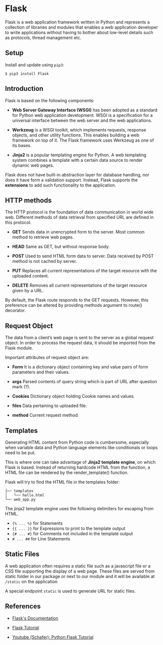 # Flask

Flask is a web application framework written in Python and represents a collection of libraries 
and modules that enables a web application developer to write applications without having to 
bother about low-level details such as protocols, thread management etc.

## Setup

Install and update using `pip3`:

```
$ pip3 install Flask
```


## Introduction 

Flask is based on the following components:

* **Web Server Gateway Interface (WSGI)** has been adopted as a standard for Python web application 
    development. WSGI is a specification for a universal interface between the web server and the 
    web applications.

* **Werkzeug** is a WSGI toolkit, which implements requests, response objects, and other utility 
    functions. This enables building a web framework on top of it. 
    The Flask framework uses Werkzeug as one of its bases.

* **Jinja2** is a popular templating engine for Python. 
    A web templating system combines a template with a certain data source to render dynamic web pages.

Flask does not have built-in abstraction layer for database handling, nor does it have form a 
validation support. Instead, Flask supports the **extensions** to add such functionality to the application. 


## HTTP methods

The HTTP protocol is the foundation of data communication in world wide web. 
Different methods of data retrieval from specified URL are defined in this protocol.

* **GET** Sends data in unencrypted form to the server. Most common method to retrieve web pages.

* **HEAD** Same as GET, but without response body.

* **POST** Used to send HTML form data to server. Data received by POST method is not cached by server.

* **PUT** Replaces all current representations of the target resource with the uploaded content.

* **DELETE** Removes all current representations of the target resource given by a URL.

By default, the Flask route responds to the GET requests. 
However, this preference can be altered by providing methods argument to route() decorator.


## Request Object

The data from a client’s web page is sent to the server as a global request object. 
In order to process the request data, it should be imported from the Flask module.

Important attributes of request object are:

* **Form** It is a dictionary object containing key and value pairs of form parameters and their values.

* **args** Parsed contents of query string which is part of URL after question mark (?).

* **Cookies**  Dictionary object holding Cookie names and values.

* **files** Data pertaining to uploaded file.

* **method** Current request method.


## Templates
Generating HTML content from Python code is cumbersome, especially when variable data and Python language 
elements like conditionals or loops need to be put. 

This is where one can take advantage of **Jinja2 template engine**, on which Flask is based. 
Instead of returning hardcode HTML from the function, a HTML file can be rendered by the 
render_template() function.

Flask will try to find the HTML file in the templates folder:
```
├── templates
│   └── hello.html
└── web_app.py
```

The jinja2 template engine uses the following delimiters for escaping from HTML.

* `{% ... %}` for Statements
* `{{ ... }}` for Expressions to print to the template output
* `{# ... #}` for Comments not included in the template output
* `# ... ##` for Line Statements


## Static Files

A web application often requires a static file such as a javascript file or a CSS file 
supporting the display of a web page. 
These files are served from static folder in our package or next to our module and it will 
be available at `/static` on the application

A special endpoint `static` is used to generate URL for static files.



## References
* [Flask's Documentation](https://flask.palletsprojects.com/en/2.0.x/)

* [Flask Tutorial](https://www.tutorialspoint.com/flask/index.htm)

* [Youtube (Schafer): Python Flask Tutorial](https://www.youtube.com/watch?v=MwZwr5Tvyxo&list=PL-osiE80TeTs4UjLw5MM6OjgkjFeUxCYH)